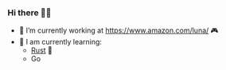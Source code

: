 ### Hi there 👋🏾

- 🔭 I’m currently working at https://www.amazon.com/luna/ 🎮
- 🌱 I am currently learning:
  - [Rust](https://www.rust-lang.org/) 🦀
  - Go

